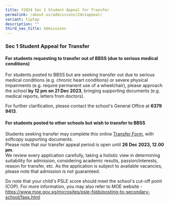```yaml
---
title: Y2024 Sec 1 Student Appeal for Transfer
permalink: /about-us/admissions/24s1appeal/
variant: tiptap
description: ""
third_nav_title: Admissions
---
```

<h3><strong>Sec 1 Student Appeal for Transfer</strong></h3><h4>For students requesting to transfer out of BBSS (due to serious medical conditions)</h4><p>For students posted to BBSS but are seeking transfer out due to serious medical conditions (e.g. chronic heart conditions) or severe physical impairments (e.g. require permanent use of a wheelchair), please approach the school <strong>by 12 pm on 21 Dec 2023</strong>, bringing supporting documents (e.g. medical reports, letters from doctors).</p><p>For further clarification, please contact the school's General Office at <strong>6379 9413</strong>.</p><p></p><h4>For students posted to other schools but wish to transfer to BBSS</h4><p>Students seeking transfer may complete this online <a href="https://form.gov.sg/5f96453b2464570011d2fee5" rel="noopener noreferrer nofollow" target="_blank">Transfer Form</a>, with softcopy supporting documents.<br>Please note that our transfer appeal period is open until <strong>26 Dec 2023, 12.00 pm</strong>.&nbsp;<br>We review every application carefully, taking a holistic view in determining suitability for admission, considering academic results, passion/interests, reason for transfer, etc. As the application is subject to available vacancies, please note that admission is not guaranteed.</p><p>Do note that your child's PSLE score should meet the school's cut-off point (COP). For more information, you may also refer to MOE website - <a href="https://www.moe.gov.sg/microsites/psle-fsbb/posting-to-secondary-school/faqs.html" rel="noopener noreferrer nofollow" target="_blank">https://www.moe.gov.sg/microsites/psle-fsbb/posting-to-secondary-school/faqs.html</a></p><p></p>